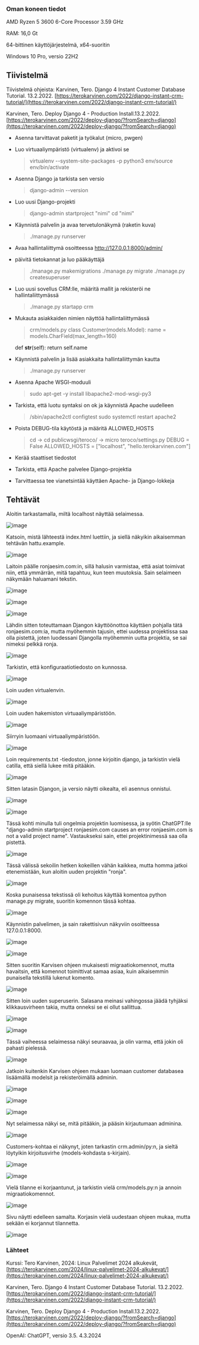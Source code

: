 ### Oman koneen tiedot

AMD Ryzen 5 3600 6-Core Processor 3.59 GHz

RAM: 16,0 Gt

64-bittinen käyttöjärjestelmä, x64-suoritin

Windows 10 Pro, versio 22H2

## Tiivistelmä

Tiivistelmä ohjeista:
Karvinen, Tero. Django 4 Instant Customer Database Tutorial. 13.2.2022. [https://terokarvinen.com/2022/django-instant-crm-tutorial/](https://terokarvinen.com/2022/django-instant-crm-tutorial/)

Karvinen, Tero. Deploy Django 4 - Production Install.13.2.2022. [https://terokarvinen.com/2022/deploy-django/?fromSearch=django](https://terokarvinen.com/2022/deploy-django/?fromSearch=django)

- Asenna tarvittavat paketit ja työkalut (micro, pwgen) 

- Luo virtuaaliympäristö (virtualenv) ja aktivoi se 
  > virtualenv --system-site-packages -p python3
  > env/source env/bin/activate

- Asenna Django ja tarkista sen versio 
  > django-admin --version

- Luo uusi Django-projekti
  > django-admin startproject "nimi"
  > cd "nimi"

- Käynnistä palvelin ja avaa tervetulonäkymä (raketin kuva)
  > ./manage.py runserver

- Avaa hallintaliittymä osoitteessa http://127.0.0.1:8000/admin/
  
- päivitä tietokannat ja luo pääkäyttäjä
  > ./manage.py makemigrations
  > ./manage.py migrate
  > ./manage.py createsuperuser

- Luo uusi sovellus CRM:lle, määritä mallit ja rekisteröi ne hallintaliittymässä
  > ./manage.py startapp crm
  
- Mukauta asiakkaiden nimien näyttöä hallintaliittymässä
  > crm/models.py
  > class Customer(models.Model):
    name = models.CharField(max_length=160)

    def __str__(self):
        return self.name
  
- Käynnistä palvelin ja lisää asiakkaita hallintaliittymän kautta
  >./manage.py runserver

- Asenna Apache WSGI-moduuli
  >sudo apt-get -y install libapache2-mod-wsgi-py3
  
- Tarkista, että luotu syntaksi on ok ja käynnistä Apache uudelleen
  > /sbin/apache2ctl configtest
  > sudo systemctl restart apache2

- Poista DEBUG-tila käytöstä ja määritä ALLOWED_HOSTS
  > cd -> cd publicwsgi/teroco/ -> micro teroco/settings.py
  > DEBUG = False
  > ALLOWED_HOSTS = ["localhost", "hello.terokarvinen.com"]

- Kerää staattiset tiedostot

- Tarkista, että Apache palvelee Django-projektia

- Tarvittaessa tee vianetsintää käyttäen Apache- ja Django-lokkeja




## Tehtävät

Aloitin tarkastamalla, miltä localhost näyttää selaimessa.

![image](https://github.com/RonjaVee/smial/assets/148786247/840ca3aa-a701-48e3-b2ef-8ef6c0f6742e)


Katsoin, mistä lähteestä index.html luettiin, ja siellä näkyikin aikaisemman tehtävän hattu.example.

![image](https://github.com/RonjaVee/smial/assets/148786247/af543439-a686-4df7-a48f-43ddc7133a09)


Laitoin päälle ronjaesim.com:in, sillä halusin varmistaa, että asiat toimivat niin, että ymmärrän, mitä tapahtuu, kun teen muutoksia. Sain selaimeen näkymään haluamani tekstin.

![image](https://github.com/RonjaVee/smial/assets/148786247/b04a3816-1410-4819-8aea-812fcae18b1c)

![image](https://github.com/RonjaVee/smial/assets/148786247/2d36d2d0-9fd6-4755-9d97-15f99eebcfe6)

![image](https://github.com/RonjaVee/smial/assets/148786247/2ff9395c-7cb5-40e9-8ee8-cf609364e4c3)

Lähdin sitten toteuttamaan Djangon käyttöönottoa käyttäen pohjalla tätä ronjaesim.com:ia, mutta myöhemmin tajusin, ettei uudessa projektissa saa olla pistettä, joten luodessani Djangolla myöhemmin uutta projektia, se sai nimeksi pelkkä ronja.

![image](https://github.com/RonjaVee/smial/assets/148786247/8d8df696-317e-4e8a-8282-0aa1aebc7b79)

Tarkistin, että konfiguraatiotiedosto on kunnossa.

![image](https://github.com/RonjaVee/smial/assets/148786247/08c5167e-bac9-4e76-8efa-287b6e818cdb)

Loin uuden virtualenvin.

![image](https://github.com/RonjaVee/smial/assets/148786247/ae604672-a30e-4c3d-a461-4df288f90fe3)

Loin uuden hakemiston virtuaaliympäristöön.

![image](https://github.com/RonjaVee/smial/assets/148786247/a529c4e7-28b4-4ee6-9f6a-cecaea954a86)

Siirryin luomaani virtuaaliympäristöön.

![image](https://github.com/RonjaVee/smial/assets/148786247/595f89aa-2816-477a-b3d1-d45354323deb)

Loin requirements.txt -tiedoston, jonne kirjoitin django, ja tarkistin vielä catilla, että siellä lukee mitä pitääkin.

![image](https://github.com/RonjaVee/smial/assets/148786247/148e46c9-84eb-4c6e-81f5-aea939bdcf8d)

Sitten latasin Djangon, ja versio näytti oikealta, eli asennus onnistui.

![image](https://github.com/RonjaVee/smial/assets/148786247/19ea351e-07df-423f-ab9d-cdefed4d7f01)

![image](https://github.com/RonjaVee/smial/assets/148786247/e6f65d47-ce37-457b-9e0f-33e232716a53)

Tässä kohti minulla tuli ongelmia projektin luomisessa, ja syötin ChatGPT:lle "django-admin startproject ronjaesim.com causes an error ronjaesim.com is not a valid project name". Vastaukseksi sain, ettei projektinimessä saa olla pistettä.

![image](https://github.com/RonjaVee/smial/assets/148786247/5ce2b854-46a6-438f-bdf1-0eceecc92be5)

Tässä välissä sekoilin hetken kokeillen vähän kaikkea, mutta homma jatkoi etenemistään, kun aloitin uuden projektin "ronja".

![image](https://github.com/RonjaVee/smial/assets/148786247/35c633cb-e7f5-4f72-8220-c41f76a39b4c)

Koska punaisessa tekstissä oli kehoitus käyttää komentoa python manage.py migrate, suoritin komennon tässä kohtaa.

![image](https://github.com/RonjaVee/smial/assets/148786247/08cad852-12b5-4944-b906-c24eac52a425)


Käynnistin palvelimen, ja sain rakettisivun näkyviin osoitteessa 127.0.0.1:8000.

![image](https://github.com/RonjaVee/smial/assets/148786247/00b13344-d369-4f39-af5d-d9a554c5a3d8)

![image](https://github.com/RonjaVee/smial/assets/148786247/b55fb79f-27aa-46f3-892d-0e0965b4509f)

Sitten suoritin Karvisen ohjeen mukaisesti migraatiokomennot, mutta havaitsin, että komennot toimittivat samaa asiaa, kuin aikaisemmin punaisella tekstillä lukenut komento.

![image](https://github.com/RonjaVee/smial/assets/148786247/ff834533-8169-4ae8-aacf-775c7e18f509)

Sitten loin uuden superuserin. Salasana meinasi vahingossa jäädä tyhjäksi klikkausvirheen takia, mutta onneksi se ei ollut sallittua.

![image](https://github.com/RonjaVee/smial/assets/148786247/0d1fecf1-1ff4-4278-957e-828870a28642)

![image](https://github.com/RonjaVee/smial/assets/148786247/9b1c6512-a508-4ab8-a7bf-c9a5a9c831f6)

Tässä vaiheessa selaimessa näkyi seuraavaa, ja olin varma, että jokin oli pahasti pielessä.

![image](https://github.com/RonjaVee/smial/assets/148786247/49b6e56c-edad-424c-9aec-07efd5398d73)

Jatkoin kuitenkin Karvisen ohjeen mukaan luomaan customer databasea lisäämällä modelsit ja rekisteröimällä adminin.

![image](https://github.com/RonjaVee/smial/assets/148786247/5b27cf3e-cd29-4bc7-a741-ce1fb5eabe6e)

![image](https://github.com/RonjaVee/smial/assets/148786247/3e4a68af-68df-4e09-9023-a9548e1b2bd3)

![image](https://github.com/RonjaVee/smial/assets/148786247/37752430-1912-414e-bea2-102619c588be)

Nyt selaimessa näkyi se, mitä pitääkin, ja pääsin kirjautumaan adminina.

![image](https://github.com/RonjaVee/smial/assets/148786247/b52d4291-e77d-4e5c-86bd-8065d61fa870)

Customers-kohtaa ei näkynyt, joten tarkastin crm.admin/py:n, ja sieltä löytyikin kirjoitusvirhe (models-kohdasta s-kirjain). 

![image](https://github.com/RonjaVee/smial/assets/148786247/ea90c16a-3cec-4644-8d0e-8183e0b20c70)

![image](https://github.com/RonjaVee/smial/assets/148786247/8fe2bdbf-bace-41db-ace9-8a6cc94c5e7a)

Vielä tilanne ei korjaantunut, ja tarkistin vielä crm/models.py:n ja annoin migraatiokomennot. 

![image](https://github.com/RonjaVee/smial/assets/148786247/59734e67-0f0b-4e56-acf6-8abe342d69ba)

Sivu näytti edelleen samalta. Korjasin vielä uudestaan ohjeen mukaa, mutta sekään ei korjannut tilannetta.

![image](https://github.com/RonjaVee/smial/assets/148786247/28d04d65-565c-4af2-ab69-ecae5ae175b1)



### Lähteet


Kurssi: Tero Karvinen, 2024: Linux Palvelimet 2024 alkukevät, [https://terokarvinen.com/2024/linux-palvelimet-2024-alkukevat/](https://terokarvinen.com/2024/linux-palvelimet-2024-alkukevat/)

Karvinen, Tero. Django 4 Instant Customer Database Tutorial. 13.2.2022. [https://terokarvinen.com/2022/django-instant-crm-tutorial/](https://terokarvinen.com/2022/django-instant-crm-tutorial/)

Karvinen, Tero. Deploy Django 4 - Production Install.13.2.2022. [https://terokarvinen.com/2022/deploy-django/?fromSearch=django](https://terokarvinen.com/2022/deploy-django/?fromSearch=django)

OpenAI: ChatGPT, versio 3.5. 4.3.2024




